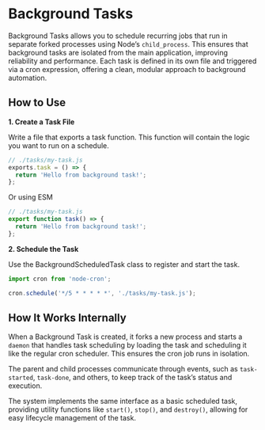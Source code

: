 # Background Tasks

Background Tasks allows you to schedule recurring jobs that run in separate forked processes using Node’s `child_process`. This ensures that background tasks are isolated from the main application, improving reliability and performance. Each task is defined in its own file and triggered via a cron expression, offering a clean, modular approach to background automation.

## How to Use

**1. Create a Task File** 

Write a file that exports a task function. This function will contain the logic you want to run on a schedule.
```js
// ./tasks/my-task.js
exports.task = () => {
  return 'Hello from background task!';
};

```

Or using ESM

```js
// ./tasks/my-task.js
export function task() => {
  return 'Hello from background task!';
};

```

**2. Schedule the Task**

Use the BackgroundScheduledTask class to register and start the task.
```js
import cron from 'node-cron';

cron.schedule('*/5 * * * * *', './tasks/my-task.js');
```

## How It Works Internally

When a Background Task is created, it forks a new process and starts a `daemon` that handles task scheduling by loading the task and scheduling it like the regular cron scheduler. This ensures the cron job runs in isolation.

The parent and child processes communicate through events, such as `task-started`, `task-done`, and others, to keep track of the task’s status and execution.

The system implements the same interface as a basic scheduled task, providing utility functions like `start()`, `stop()`, and `destroy()`, allowing for easy lifecycle management of the task.
